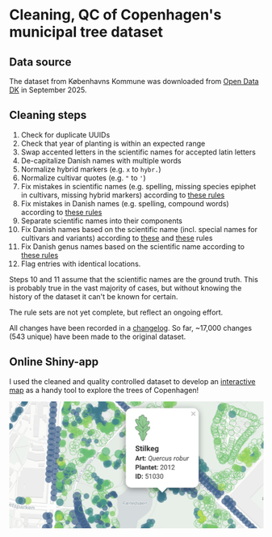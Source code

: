 # Cleaning, QC of Copenhagen's municipal tree dataset

## Data source

The dataset from Københavns Kommune was downloaded from [Open Data DK](https://www.opendata.dk/city-of-copenhagen/trae-basis-kommunale-traeer) in September 2025.

## Cleaning steps

1. Check for duplicate UUIDs
2. Check that year of planting is within an expected range
3. Swap accented letters in the scientific names for accepted latin letters
4. De-capitalize Danish names with multiple words
5. Normalize hybrid markers (e.g. `x` to `hybr.`)
6. Normalize cultivar quotes (e.g. `"` to `'`)
7. Fix mistakes in scientific names (e.g. spelling, missing species epiphet in cultivars, missing hybrid markers) according to [these rules](rules/latin_rules.csv)
8. Fix mistakes in Danish names (e.g. spelling, compound words) according to [these rules](rules/da_rules.csv)
9. Separate scientific names into their components
10. Fix Danish names based on the scientific name (incl. special names for cultivars and variants) according to [these](rules/latin_da_map.csv) and [these](rules/latin_da_map_malus.csv) rules
11. Fix Danish genus names based on the scientific name according to [these rules](rules/genus_dict.csv)
12. Flag entries with identical locations.

Steps 10 and 11 assume that the scientific names are the ground truth. This is probably true in the vast majority of cases, but without knowing the history of the dataset it can't be known for certain.

The rule sets are not yet complete, but reflect an ongoing effort.

All changes have been recorded in a [changelog](output/). So far, ~17,000 changes (543 unique) have been made to the original dataset.


## Online Shiny-app

I used the cleaned and quality controlled dataset to develop an [interactive map](https://ktbaek.shinyapps.io/treemap_basic/) as a handy tool to explore the trees of Copenhagen!

![App image](app_screenshot.png)

